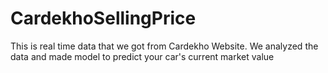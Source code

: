 # CardekhoSellingPrice
This is real time data that we got from Cardekho Website. We analyzed the data and made model to predict your car's current market value
